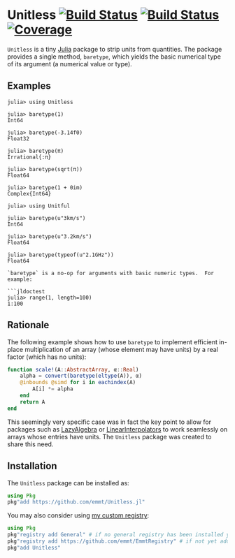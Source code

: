 # Unitless [![Build Status](https://github.com/emmt/Unitless.jl/actions/workflows/CI.yml/badge.svg?branch=main)](https://github.com/emmt/Unitless.jl/actions/workflows/CI.yml?query=branch%3Amain) [![Build Status](https://ci.appveyor.com/api/projects/status/github/emmt/Unitless.jl?svg=true)](https://ci.appveyor.com/project/emmt/Unitless-jl) [![Coverage](https://codecov.io/gh/emmt/Unitless.jl/branch/main/graph/badge.svg)](https://codecov.io/gh/emmt/Unitless.jl)

`Unitless` is a tiny [Julia](https://julialang.org/) package to strip units
from quantities.  The package provides a single method, `baretype`, which
yields the basic numerical type of its argument (a numerical value or type).


## Examples

```jldoctest
julia> using Unitless

julia> baretype(1)
Int64

julia> baretype(-3.14f0)
Float32

julia> baretype(π)
Irrational{:π}

julia> baretype(sqrt(π))
Float64

julia> baretype(1 + 0im)
Complex{Int64}

julia> using Unitful

julia> baretype(u"3km/s")
Int64

julia> baretype(u"3.2km/s")
Float64

julia> baretype(typeof(u"2.1GHz"))
Float64

`baretype` is a no-op for arguments with basic numeric types.  For example:

```jldoctest
julia> range(1, length=100)
1:100
```


## Rationale

The following example shows how to use `baretype` to implement efficient
in-place multiplication of an array (whose element may have units) by a real
factor (which has no units):

```julia
function scale!(A::AbstractArray, α::Real)
    alpha = convert(baretype(eltype(A)), α)
    @inbounds @simd for i in eachindex(A)
        A[i] *= alpha
    end
    return A
end
```

This seemingly very specific case was in fact the key point to allow for
packages such as [LazyAlgebra](https://github.com/emmt/LazyAlgebra.jl) or
[LinearInterpolators](https://github.com/emmt/LinearInterpolators.jl) to work
seamlessly on arrays whose entries have units.  The `Unitless` package was
created to share this need.


## Installation

The `Unitless` package can be installed as:

```julia
using Pkg
pkg"add https://github.com/emmt/Unitless.jl"
```

You may also consider using [my custom
registry](https://github.com/emmt/EmmtRegistry):

```julia
using Pkg
pkg"registry add General" # if no general registry has been installed yet
pkg"registry add https://github.com/emmt/EmmtRegistry" # if not yet added
pkg"add Unitless"
```
